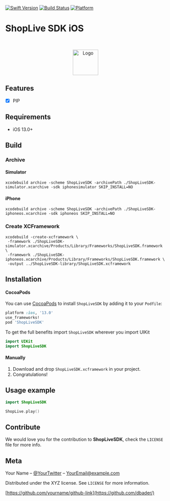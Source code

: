 
[![Swift Version][swift-image]][swift-url]
[![Build Status][travis-image]][travis-url]
[![Platform](https://img.shields.io/cocoapods/p/LFAlertController.svg?style=flat)](http://cocoapods.org/pods/LFAlertController)

# ShopLive SDK iOS
<br />
<p align="center">
  <a href="https://www.shoplive.cloud/en">
    <img src="https://avatars.githubusercontent.com/u/74698543?s=200&v=4" alt="Logo" width="80" height="80">
  </a>
</p>

## Features

- [x] PIP

## Requirements

- iOS 13.0+

## Build

### Archive

#### Simulator
```
xcodebuild archive -scheme ShopLiveSDK -archivePath ./ShopLiveSDK-simulator.xcarchive -sdk iphonesimulator SKIP_INSTALL=NO
```

#### iPhone
```
xcodebuild archive -scheme ShopLiveSDK -archivePath ./ShopLiveSDK-iphoneos.xcarchive -sdk iphoneos SKIP_INSTALL=NO
```

### Create XCFramework

```
xcodebuild -create-xcframework \
 -framework ./ShopLiveSDK-simulator.xcarchive/Products/Library/Frameworks/ShopLiveSDK.framework \
 -framework ./ShopLiveSDK-iphoneos.xcarchive/Products/Library/Frameworks/ShopLiveSDK.framework \
 -output ../ShopLiveSDK-library/ShopLiveSDK.xcframework
```


## Installation

#### CocoaPods
You can use [CocoaPods](http://cocoapods.org/) to install `ShopLiveSDK` by adding it to your `Podfile`:

```ruby
platform :ios, '13.0'
use_frameworks!
pod 'ShopLiveSDK'
```

To get the full benefits import `ShopLiveSDK` wherever you import UIKit

``` swift
import UIKit
import ShopLiveSDK
```

#### Manually
1. Download and drop ```ShopLiveSDK.xcframework``` in your project.  
2. Congratulations!  

## Usage example

```swift
import ShopLiveSDK

ShopLive.play()
```

## Contribute

We would love you for the contribution to **ShopLiveSDK**, check the ``LICENSE`` file for more info.

## Meta

Your Name – [@YourTwitter](https://twitter.com/dbader_org) – YourEmail@example.com

Distributed under the XYZ license. See ``LICENSE`` for more information.

[https://github.com/yourname/github-link](https://github.com/dbader/)

[swift-image]:https://img.shields.io/badge/swift-3.0-orange.svg
[swift-url]: https://swift.org/
[license-image]: https://img.shields.io/badge/License-MIT-blue.svg
[license-url]: LICENSE
[travis-image]: https://img.shields.io/travis/dbader/node-datadog-metrics/master.svg?style=flat-square
[travis-url]: https://travis-ci.org/dbader/node-datadog-metrics
[codebeat-image]: https://codebeat.co/badges/c19b47ea-2f9d-45df-8458-b2d952fe9dad
[codebeat-url]: https://codebeat.co/projects/github-com-vsouza-awesomeios-com
